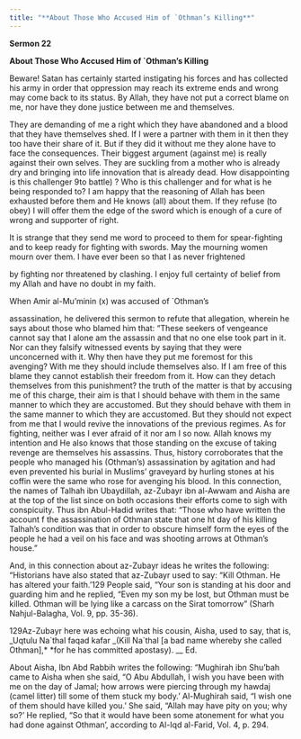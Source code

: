 ```yaml
---
title: "**About Those Who Accused Him of `Othman’s Killing**" 
---
```

**Sermon 22**

**About Those Who Accused Him of \`Othman’s Killing**

Beware\! Satan has certainly started instigating his forces and has collected his army in order that oppression may reach its extreme ends and wrong may come back to its status\. By Allah, they have not put a correct blame on me, nor have they done justice between me and themselves\.

They are demanding of me a right which they have abandoned and a blood that they have themselves shed\. If I were a partner with them in it then they too have their share of it\. But if they did it without me they alone have to face the consequences\. Their biggest argument \(against me\) is really against their own selves\. They are suckling from a mother who is already dry and bringing into life innovation that is already dead\. How disappointing is this challenger 9to battle\) ? Who is this challenger and for what is he being responded to? I am happy that the reasoning of Allah has been exhausted before them and He knows \(all\) about them\. If they refuse \(to obey\) I will offer them the edge of the sword which is enough of a cure of wrong and supporter of right\.

It is strange that they send me word to proceed to them for spear\-fighting and to keep ready for fighting with swords\. May the mourning women mourn over them\. I have ever been so that I as never frightened

<a id="page391"></a>by fighting nor threatened by clashing\. I enjoy full certainty of belief from my Allah and have no doubt in my faith\.

When Amir al\-Mu’minin \(x\) was accused of \`Othman’s

assassination, he delivered this sermon to refute that allegation, wherein he says about those who blamed him that: “These seekers of vengeance cannot say that I alone am the assassin and that no one else took part in it\. Nor can they falsify witnessed events by saying that they were unconcerned with it\. Why then have they put me foremost for this avenging? With me they should include themselves also\. If I am free of this blame they cannot establish their freedom from it\. How can they detach themselves from this punishment? the truth of the matter is that by accusing me of this charge, their aim is that I should behave with them in the same manner to which they are accustomed\. But they should behave with them in the same manner to which they are accustomed\. But they should not expect from me that I would revive the innovations of the previous regimes\. As for fighting, neither was I ever afraid of it nor am I so now\. Allah knows my intention and He also knows that those standing on the excuse of taking revenge are themselves his assassins\. Thus, history corroborates that the people who managed his \(Othman’s\) assassination by agitation and had even prevented his burial in Muslims’ graveyard by hurling stones at his coffin were the same who rose for avenging his blood\. In this connection, the names of Talhah ibn Ubaydillah, az\-Zubayr ibn al\-Awwam and Aisha are at the top of the list since on both occasions their efforts come to sigh with conspicuity\. Thus ibn Abul\-Hadid writes that: “Those who have written the account f the assassination of Othman state that one ht day of his killing Talhah’s condition was that in order to obscure himself form the eyes of the people he had a veil on his face and was shooting arrows at Othman’s house\.”

And, in this connection about az\-Zubayr ideas he writes the following: “Historians have also stated that az\-Zubayr used to say: “Kill Othman\. He has altered your faith\.’129 People said, “Your son is standing at his door and guarding him and he replied, “Even my son my be lost, but Othman must be killed\. Othman will be lying like a carcass on the Sirat tomorrow” \(Sharh Nahjul\-Balagha, Vol\. 9, pp\. 35\-36\)\.

129Az\-Zubayr here was echoing what his cousin, Aisha, used to say, that is, _Uqtulu Na\`thal faqad kafar _\(Kill Na\`thal \[a bad name whereby she called Othman\],\* \*for he has committed apostasy\)\. \_\_ Ed\.

<a id="page392"></a>About Aisha, Ibn Abd Rabbih writes the following: “Mughirah ibn Shu’bah came to Aisha when she said, “O Abu Abdullah, I wish you have been with me on the day of Jamal; how arrows were piercing through my hawdaj \(camel litter\) till some of them stuck my body\.’ Al\-Mughirah said, “I wish one of them should have killed you\.’ She said, “Allah may have pity on you; why so?’ He replied, “So that it would have been some atonement for what you had done against Othman’, according to Al\-Iqd al\-Farid, Vol\. 4, p\. 294\.

